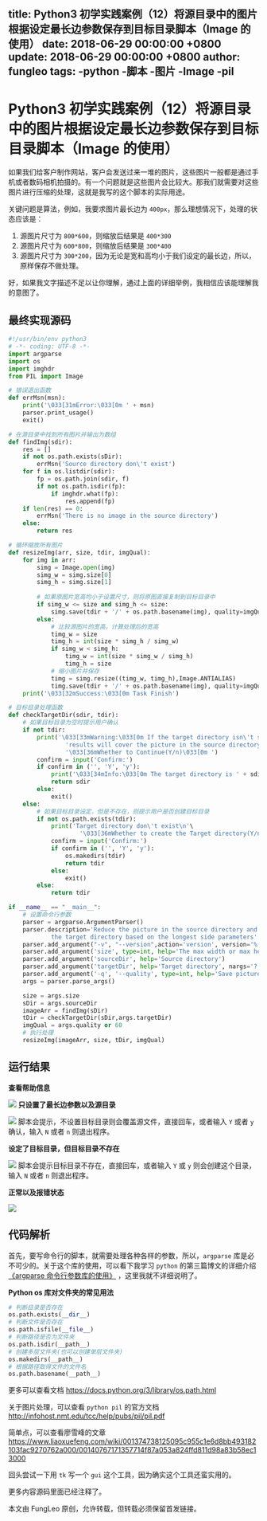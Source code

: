 title: Python3 初学实践案例（12）将源目录中的图片根据设定最长边参数保存到目标目录脚本（Image 的使用）
date: 2018-06-29 00:00:00 +0800
update: 2018-06-29 00:00:00 +0800
author: fungleo
tags:
    -python
    -脚本
    -图片
    -Image
    -pil
---

# Python3 初学实践案例（12）将源目录中的图片根据设定最长边参数保存到目标目录脚本（Image 的使用）

如果我们给客户制作网站，客户会发送过来一堆的图片，这些图片一般都是通过手机或者数码相机拍摄的。有一个问题就是这些图片会比较大。那我们就需要对这些图片进行压缩的处理，这就是我写的这个脚本的实际用途。

关键问题是算法，例如，我要求图片最长边为 `400px`，那么理想情况下，处理的状态应该是：

1. 源图片尺寸为 `800*600`，则缩放后结果是 `400*300`
2. 源图片尺寸为 `600*800`，则缩放后结果是 `300*400`
3. 源图片尺寸为 `300*200`，因为无论是宽和高均小于我们设定的最长边，所以，原样保存不做处理。

好，如果我文字描述不足以让你理解，通过上面的详细举例，我相信应该能理解我的意图了。

## 最终实现源码

```python
#!/usr/bin/env python3
# -*- coding: UTF-8 -*-
import argparse
import os
import imghdr
from PIL import Image

# 错误退出函数
def errMsn(msn):
    print('\033[31mError:\033[0m ' + msn)
    parser.print_usage()
    exit()

# 在源目录中找到所有图片并输出为数组
def findImg(sdir):
    res = []
    if not os.path.exists(sDir):
        errMsn('Source directory don\'t exist')
    for f in os.listdir(sdir):
        fp = os.path.join(sdir, f)
        if not os.path.isdir(fp):
            if imghdr.what(fp):
                res.append(fp)
    if len(res) == 0:
        errMsn('There is no image in the source directory')
    else:
        return res

# 循环缩放所有图片
def resizeImg(arr, size, tdir, imgQual):
    for img in arr:
        simg = Image.open(img)
        simg_w = simg.size[0]
        simg_h = simg.size[1]
        
        # 如果原图片宽高均小于设置尺寸，则将原图直接复制到目标目录中
        if simg_w <= size and simg_h <= size:
            simg.save(tdir + '/' + os.path.basename(img), quality=imgQual)
        else:
            # 比较源图片的宽高，计算处理后的宽高
            timg_w = size
            timg_h = int(size * simg_h / simg_w)
            if simg_w < simg_h:
                timg_w = int(size * simg_w / simg_h)
                timg_h = size
            # 缩小图片并保存
            timg = simg.resize((timg_w, timg_h),Image.ANTIALIAS)
            timg.save(tdir + '/' + os.path.basename(img), quality=imgQual)
    print('\033[32mSuccess:\033[0m Task Finish')

# 目标目录处理函数
def checkTargetDir(sdir, tdir):
    # 如果目标目录为空时提示用户确认
    if not tdir:
        print('\033[33mWarning:\033[0m If the target directory isn\'t set, the processing '\
                'results will cover the picture in the source directory\n'\
                '\033[36mWhether to Continue(Y/n)\033[0m ')
        confirm = input('Confirm:')
        if confirm in ('', 'Y', 'y'):
            print('\033[34mInfo:\033[0m The target directory is ' + sdir)
            return sdir
        else:
            exit()
    else:
        # 如果目标目录设定，但是不存在，则提示用户是否创建目标目录
        if not os.path.exists(tdir):
            print('Target directory don\'t exist\n'\
                    '\033[36mWhether to create the Target directory(Y/n)\033[0m')
            confirm = input('Confirm:')
            if confirm in ('', 'Y', 'y'):
                os.makedirs(tdir)
                return tdir
            else:
                exit()
        else:
            return tdir

if __name__ == "__main__":
    # 设置命令行参数
    parser = argparse.ArgumentParser()
    parser.description='Reduce the picture in the source directory and save it to \
            the target directory based on the longest side parameters'
    parser.add_argument("-v", "--version",action='version', version='%(prog)s 1.0')
    parser.add_argument('size', type=int, help='The max width or max height of a picture')
    parser.add_argument('sourceDir', help='Source directory')
    parser.add_argument('targetDir', help='Target directory', nargs='?')
    parser.add_argument('-q', '--quality', type=int, help='Save picture quality, default 60')
    args = parser.parse_args()

    size = args.size
    sDir = args.sourceDir
    imageArr = findImg(sDir)
    tDir = checkTargetDir(sDir,args.targetDir)
    imgQual = args.quality or 60
    # 执行处理 
    resizeImg(imageArr, size, tDir, imgQual)
```

## 运行结果

**查看帮助信息**

![](https://raw.githubusercontent.com/fengcms/articles/master/image/98/f58e686cdc9093e5af55c019d46f74.png)
**只设置了最长边参数以及源目录**

![](https://raw.githubusercontent.com/fengcms/articles/master/image/70/ee0e3cd00a4c8a92cf18b97d82f5fa.png)
脚本会提示，不设置目标目录则会覆盖源文件，直接回车，或者输入 `Y` 或者 `y` 确认，输入 `N` 或者 `n` 则退出程序。

**设定了目标目录，但目标目录不存在**

![](https://raw.githubusercontent.com/fengcms/articles/master/image/fa/ac8f9d61491c2a8ef932450c9d9afe.png)
脚本会提示目标目录不存在，直接回车，或者输入 `Y` 或 `y` 则会创建这个目录，输入 `N` 或者 `n` 则退出程序。

**正常以及报错状态**

![](https://raw.githubusercontent.com/fengcms/articles/master/image/e4/2601114e7d61651530e9ff49e1b55a.png)
## 代码解析

首先，要写命令行的脚本，就需要处理各种各样的参数，所以，`argparse` 库是必不可少的。关于这个库的使用，可以看下我学习 `python` 的第三篇博文的详细介绍[《argparse 命令行参数库的使用》](http://blog.csdn.net/fungleo/article/details/78784180) ，这里我就不详细说明了。


**Python os 库对文件夹的常见用法**
```python
# 判断目录是否存在
os.path.exists(__dir__)
# 判断文件是否存在
os.path.isfile(__file__)
# 判断路径是否为文件夹
os.path.isdir(__path__)
# 创建多层文件夹(也可以创建单层文件夹)
os.makedirs(__path__)
# 根据路径取得文件的文件名
os.path.basename(__path__)
```

更多可以查看文档 https://docs.python.org/3/library/os.path.html

关于图片处理，可以查看 `python pil` 的官方文档 http://infohost.nmt.edu/tcc/help/pubs/pil/pil.pdf

简单点，可以查看廖雪峰的文章 https://www.liaoxuefeng.com/wiki/001374738125095c955c1e6d8bb493182103fac9270762a000/00140767171357714f87a053a824ffd811d98a83b58ec13000

回头尝试一下用 `tk` 写一个 `gui` 这个工具，因为确实这个工具还蛮实用的。

更多内容源码里面已经注释了。

本文由 FungLeo 原创，允许转载，但转载必须保留首发链接。

